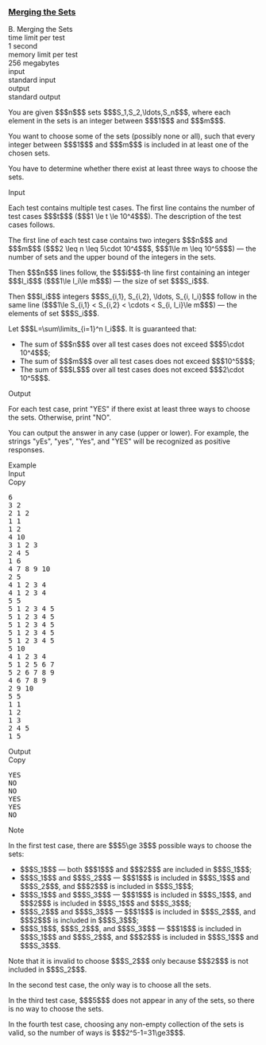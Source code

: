 <h3><a href="https://codeforces.com/contest/2146/problem/B" target="_blank" rel="noopener noreferrer">Merging the Sets</a></h3>

<div class="header"><div class="title">B. Merging the Sets</div><div class="time-limit"><div class="property-title">time limit per test</div>1 second</div><div class="memory-limit"><div class="property-title">memory limit per test</div>256 megabytes</div><div class="input-file input-standard"><div class="property-title">input</div>standard input</div><div class="output-file output-standard"><div class="property-title">output</div>standard output</div></div><div><p>You are given $$$n$$$ sets $$$S_1,S_2,\ldots,S_n$$$, where each element in the sets is an integer between $$$1$$$ and $$$m$$$.</p><p>You want to choose some of the sets (possibly none or all), such that every integer between $$$1$$$ and $$$m$$$ is included in <span class="tex-font-style-bf">at least one</span> of the chosen sets.</p><p>You have to determine whether there exist <span class="tex-font-style-bf">at least three</span> ways to choose the sets.</p></div><div class="input-specification"><div class="section-title">Input</div><p>Each test contains multiple test cases. The first line contains the number of test cases $$$t$$$ ($$$1 \le t \le 10^4$$$). The description of the test cases follows. </p><p>The first line of each test case contains two integers $$$n$$$ and $$$m$$$ ($$$2 \leq n \leq 5\cdot 10^4$$$, $$$1\le m \leq 10^5$$$) — the number of sets and the upper bound of the integers in the sets.</p><p>Then $$$n$$$ lines follow, the $$$i$$$-th line first containing an integer $$$l_i$$$ ($$$1\le l_i\le m$$$) — the size of set $$$S_i$$$. </p><p>Then $$$l_i$$$ integers $$$S_{i,1}, S_{i,2}, \ldots, S_{i, l_i}$$$ follow in the same line ($$$1\le S_{i,1} < S_{i,2} < \cdots < S_{i, l_i}\le m$$$) — the elements of set $$$S_i$$$.</p><p>Let $$$L=\sum\limits_{i=1}^n l_i$$$. It is guaranteed that:</p><ul> <li> The sum of $$$n$$$ over all test cases does not exceed $$$5\cdot 10^4$$$; </li><li> The sum of $$$m$$$ over all test cases does not exceed $$$10^5$$$; </li><li> The sum of $$$L$$$ over all test cases does not exceed $$$2\cdot 10^5$$$. </li></ul></div><div class="output-specification"><div class="section-title">Output</div><p>For each test case, print "<span class="tex-font-style-tt">YES</span>" if there exist at least three ways to choose the sets. Otherwise, print "<span class="tex-font-style-tt">NO</span>".</p><p>You can output the answer in any case (upper or lower). For example, the strings "<span class="tex-font-style-tt">yEs</span>", "<span class="tex-font-style-tt">yes</span>", "<span class="tex-font-style-tt">Yes</span>", and "<span class="tex-font-style-tt">YES</span>" will be recognized as positive responses.</p></div><div class="sample-tests"><div class="section-title">Example</div><div class="sample-test"><div class="input"><div class="title">Input<div title="Copy" data-clipboard-target="#id004237654140191287" id="id007529839899379729" class="input-output-copier">Copy</div></div><pre id="id004237654140191287"><div class="test-example-line test-example-line-even test-example-line-0">6</div><div class="test-example-line test-example-line-odd test-example-line-1">3 2</div><div class="test-example-line test-example-line-odd test-example-line-1">2 1 2</div><div class="test-example-line test-example-line-odd test-example-line-1">1 1</div><div class="test-example-line test-example-line-odd test-example-line-1">1 2</div><div class="test-example-line test-example-line-even test-example-line-2">4 10</div><div class="test-example-line test-example-line-even test-example-line-2">3 1 2 3</div><div class="test-example-line test-example-line-even test-example-line-2">2 4 5</div><div class="test-example-line test-example-line-even test-example-line-2">1 6</div><div class="test-example-line test-example-line-even test-example-line-2">4 7 8 9 10</div><div class="test-example-line test-example-line-odd test-example-line-3">2 5</div><div class="test-example-line test-example-line-odd test-example-line-3">4 1 2 3 4</div><div class="test-example-line test-example-line-odd test-example-line-3">4 1 2 3 4</div><div class="test-example-line test-example-line-even test-example-line-4">5 5</div><div class="test-example-line test-example-line-even test-example-line-4">5 1 2 3 4 5</div><div class="test-example-line test-example-line-even test-example-line-4">5 1 2 3 4 5</div><div class="test-example-line test-example-line-even test-example-line-4">5 1 2 3 4 5</div><div class="test-example-line test-example-line-even test-example-line-4">5 1 2 3 4 5</div><div class="test-example-line test-example-line-even test-example-line-4">5 1 2 3 4 5</div><div class="test-example-line test-example-line-odd test-example-line-5">5 10</div><div class="test-example-line test-example-line-odd test-example-line-5">4 1 2 3 4</div><div class="test-example-line test-example-line-odd test-example-line-5">5 1 2 5 6 7</div><div class="test-example-line test-example-line-odd test-example-line-5">5 2 6 7 8 9</div><div class="test-example-line test-example-line-odd test-example-line-5">4 6 7 8 9</div><div class="test-example-line test-example-line-odd test-example-line-5">2 9 10</div><div class="test-example-line test-example-line-even test-example-line-6">5 5</div><div class="test-example-line test-example-line-even test-example-line-6">1 1</div><div class="test-example-line test-example-line-even test-example-line-6">1 2</div><div class="test-example-line test-example-line-even test-example-line-6">1 3</div><div class="test-example-line test-example-line-even test-example-line-6">2 4 5</div><div class="test-example-line test-example-line-even test-example-line-6">1 5</div></pre></div><div class="output"><div class="title">Output<div title="Copy" data-clipboard-target="#id00688289297998386" id="id0004066234575445238" class="input-output-copier">Copy</div></div><pre id="id00688289297998386"><div class="test-example-line test-example-line-odd test-example-line-1">YES</div><div class="test-example-line test-example-line-even test-example-line-2">NO</div><div class="test-example-line test-example-line-odd test-example-line-3">NO</div><div class="test-example-line test-example-line-even test-example-line-4">YES</div><div class="test-example-line test-example-line-odd test-example-line-5">YES</div><div class="test-example-line test-example-line-even test-example-line-6">NO</div></pre></div></div></div><div class="note"><div class="section-title">Note</div><p>In the first test case, there are $$$5\ge 3$$$ possible ways to choose the sets: </p><ul> <li> $$$S_1$$$ — both $$$1$$$ and $$$2$$$ are included in $$$S_1$$$; </li><li> $$$S_1$$$ and $$$S_2$$$ — $$$1$$$ is included in $$$S_1$$$ and $$$S_2$$$, and $$$2$$$ is included in $$$S_1$$$; </li><li> $$$S_1$$$ and $$$S_3$$$ — $$$1$$$ is included in $$$S_1$$$, and $$$2$$$ is included in $$$S_1$$$ and $$$S_3$$$; </li><li> $$$S_2$$$ and $$$S_3$$$ — $$$1$$$ is included in $$$S_2$$$, and $$$2$$$ is included in $$$S_3$$$; </li><li> $$$S_1$$$, $$$S_2$$$, and $$$S_3$$$ — $$$1$$$ is included in $$$S_1$$$ and $$$S_2$$$, and $$$2$$$ is included in $$$S_1$$$ and $$$S_3$$$. </li></ul><p>Note that it is invalid to choose $$$S_2$$$ only because $$$2$$$ is not included in $$$S_2$$$.</p><p>In the second test case, the only way is to choose all the sets. </p><p>In the third test case, $$$5$$$ does not appear in any of the sets, so there is no way to choose the sets.</p><p>In the fourth test case, choosing any non-empty collection of the sets is valid, so the number of ways is $$$2^5-1=31\ge3$$$.</p></div>